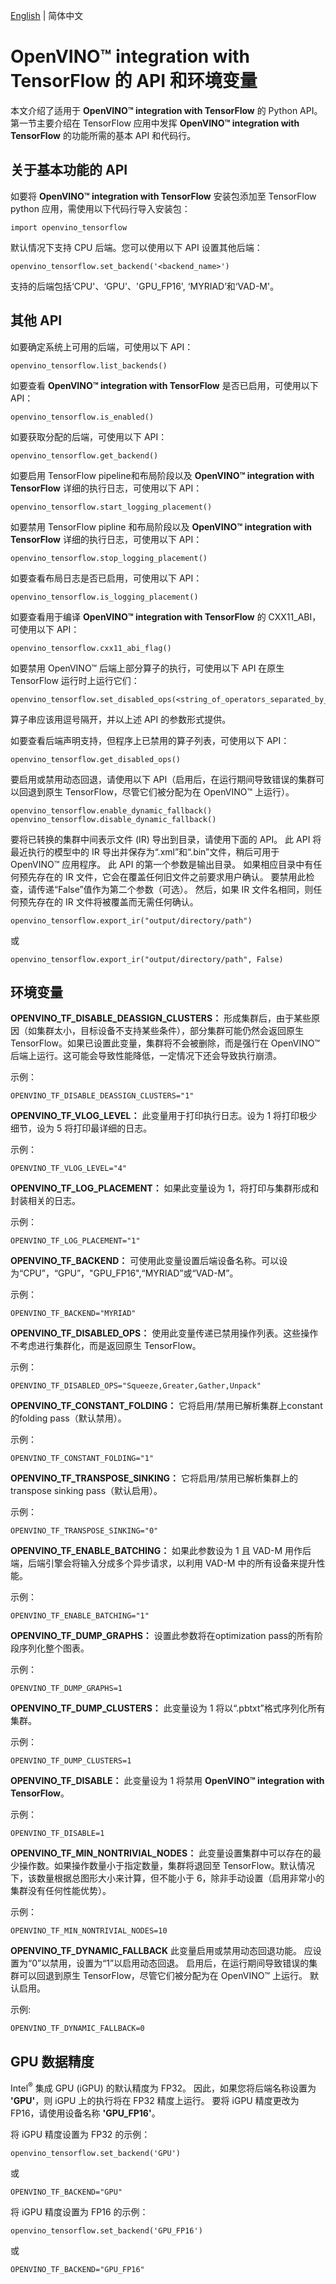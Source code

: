 [English](./USAGE.md) | 简体中文

# **OpenVINO™ integration with TensorFlow** 的 API 和环境变量

本文介绍了适用于 **OpenVINO™ integration with TensorFlow** 的 Python API。第一节主要介绍在 TensorFlow 应用中发挥 **OpenVINO™ integration with TensorFlow** 的功能所需的基本 API 和代码行。

## 关于基本功能的 API

如要将 **OpenVINO™ integration with TensorFlow** 安装包添加至 TensorFlow python 应用，需使用以下代码行导入安装包：

    import openvino_tensorflow

默认情况下支持 CPU 后端。您可以使用以下 API 设置其他后端：

    openvino_tensorflow.set_backend('<backend_name>')

支持的后端包括‘CPU'、‘GPU'、'GPU_FP16', ‘MYRIAD’和‘VAD-M'。

## 其他 API

如要确定系统上可用的后端，可使用以下 API：

    openvino_tensorflow.list_backends()

如要查看 **OpenVINO™ integration with TensorFlow** 是否已启用，可使用以下 API：

    openvino_tensorflow.is_enabled()

如要获取分配的后端，可使用以下 API：

    openvino_tensorflow.get_backend()

如要启用 TensorFlow pipeline和布局阶段以及 **OpenVINO™ integration with TensorFlow** 详细的执行日志，可使用以下 API：

    openvino_tensorflow.start_logging_placement()

如要禁用 TensorFlow pipline 和布局阶段以及 **OpenVINO™ integration with TensorFlow** 详细的执行日志，可使用以下 API：

    openvino_tensorflow.stop_logging_placement()

如要查看布局日志是否已启用，可使用以下 API：

    openvino_tensorflow.is_logging_placement()

如要查看用于编译 **OpenVINO™ integration with TensorFlow** 的 CXX11\_ABI，可使用以下 API：

    openvino_tensorflow.cxx11_abi_flag()

如要禁用 OpenVINO™ 后端上部分算子的执行，可使用以下 API 在原生 TensorFlow 运行时上运行它们：

    openvino_tensorflow.set_disabled_ops(<string_of_operators_separated_by_commas>)

算子串应该用逗号隔开，并以上述 API 的参数形式提供。

如要查看后端声明支持，但程序上已禁用的算子列表，可使用以下 API：

    openvino_tensorflow.get_disabled_ops()

要启用或禁用动态回退，请使用以下 API（启用后，在运行期间导致错误的集群可以回退到原生 TensorFlow，尽管它们被分配为在 OpenVINO™ 上运行）。

    openvino_tensorflow.enable_dynamic_fallback()
    openvino_tensorflow.disable_dynamic_fallback()

要将已转换的集群中间表示文件 (IR) 导出到目录，请使用下面的 API。 此 API 将最近执行的模型中的 IR 导出并保存为“.xml”和“.bin”文件，稍后可用于 OpenVINO™ 应用程序。 此 API 的第一个参数是输出目录。 如果相应目录中有任何预先存在的 IR 文件，它会在覆盖任何旧文件之前要求用户确认。 要禁用此检查，请传递“False”值作为第二个参数（可选）。 然后，如果 IR 文件名相同，则任何预先存在的 IR 文件将被覆盖而无需任何确认。

    openvino_tensorflow.export_ir("output/directory/path")

或

    openvino_tensorflow.export_ir("output/directory/path", False)

## 环境变量

**OPENVINO\_TF\_DISABLE\_DEASSIGN\_CLUSTERS：** 
形成集群后，由于某些原因（如集群太小，目标设备不支持某些条件），部分集群可能仍然会返回原生 TensorFlow。如果已设置此变量，集群将不会被删除，而是强行在 OpenVINO™ 后端上运行。这可能会导致性能降低，一定情况下还会导致执行崩溃。

示例：

    OPENVINO_TF_DISABLE_DEASSIGN_CLUSTERS="1"

**OPENVINO\_TF\_VLOG\_LEVEL：** 
此变量用于打印执行日志。设为 1 将打印极少细节，设为 5 将打印最详细的日志。

示例：

    OPENVINO_TF_VLOG_LEVEL="4"

**OPENVINO\_TF\_LOG\_PLACEMENT：** 
如果此变量设为 1，将打印与集群形成和封装相关的日志。

示例：

    OPENVINO_TF_LOG_PLACEMENT="1"

**OPENVINO\_TF\_BACKEND：** 
可使用此变量设置后端设备名称。可以设为“CPU”，“GPU”，"GPU_FP16",“MYRIAD”或“VAD-M”。

示例：

    OPENVINO_TF_BACKEND="MYRIAD"

**OPENVINO\_TF\_DISABLED\_OPS：** 
使用此变量传递已禁用操作列表。这些操作不考虑进行集群化，而是返回原生 TensorFlow。

示例：

    OPENVINO_TF_DISABLED_OPS="Squeeze,Greater,Gather,Unpack"

**OPENVINO\_TF\_CONSTANT\_FOLDING：** 
它将启用/禁用已解析集群上constant的folding pass（默认禁用）。

示例：

    OPENVINO_TF_CONSTANT_FOLDING="1"

**OPENVINO\_TF\_TRANSPOSE\_SINKING：** 
它将启用/禁用已解析集群上的 transpose sinking pass（默认启用）。

示例：

    OPENVINO_TF_TRANSPOSE_SINKING="0"

**OPENVINO\_TF\_ENABLE\_BATCHING：** 
如果此参数设为 1 且 VAD-M 用作后端，后端引擎会将输入分成多个异步请求，以利用 VAD-M 中的所有设备来提升性能。

示例：

    OPENVINO_TF_ENABLE_BATCHING="1"

**OPENVINO\_TF\_DUMP\_GRAPHS：** 
设置此参数将在optimization pass的所有阶段序列化整个图表。

示例：

    OPENVINO_TF_DUMP_GRAPHS=1

**OPENVINO\_TF\_DUMP\_CLUSTERS：** 
此变量设为 1 将以“.pbtxt”格式序列化所有集群。

示例：

    OPENVINO_TF_DUMP_CLUSTERS=1

**OPENVINO\_TF\_DISABLE：** 
此变量设为 1 将禁用 **OpenVINO™ integration with TensorFlow**。

示例：

    OPENVINO_TF_DISABLE=1

**OPENVINO\_TF\_MIN\_NONTRIVIAL\_NODES：** 
此变量设置集群中可以存在的最少操作数。如果操作数量小于指定数量，集群将退回至 TensorFlow。默认情况下，该数量根据总图形大小来计算，但不能小于 6，除非手动设置（启用非常小的集群没有任何性能优势）。

示例：

    OPENVINO_TF_MIN_NONTRIVIAL_NODES=10

**OPENVINO\_TF\_DYNAMIC\_FALLBACK**
此变量启用或禁用动态回退功能。 应设置为“0”以禁用，设置为“1”以启用动态回退。 启用后，在运行期间导致错误的集群可以回退到原生 TensorFlow，尽管它们被分配为在 OpenVINO™ 上运行。 默认启用。

示例:

    OPENVINO_TF_DYNAMIC_FALLBACK=0

## GPU 数据精度

Intel<sup>®</sup> 集成 GPU (iGPU) 的默认精度为 FP32。 因此，如果您将后端名称设置为 **'GPU'**，则 iGPU 上的执行将在 FP32 精度上运行。 要将 iGPU 精度更改为 FP16，请使用设备名称 **'GPU_FP16'**。

将 iGPU 精度设置为 FP32 的示例：

    openvino_tensorflow.set_backend('GPU')

或

    OPENVINO_TF_BACKEND="GPU"

将 iGPU 精度设置为 FP16 的示例：

    openvino_tensorflow.set_backend('GPU_FP16')

或

    OPENVINO_TF_BACKEND="GPU_FP16"